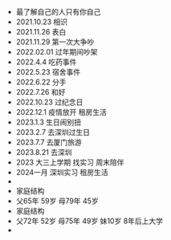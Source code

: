 - 最了解自己的人只有你自己
- 2021.10.23 相识
- 2021.11.26 表白
- 2021.11.29 第一次大争吵
- 2022.02.01 过年期间吵架
- 2022.4.4 吃药事件
- 2022.5.23 宿舍事件
- 2022.6.22 分手
- 2022.7.26 和好
- 2022.10.23 过纪念日
- 2022.12.1 疫情放开 租房生活
- 2023.1.3 生日闹别扭
- 2023.2.7 去深圳过生日
- 2023.7.7 去厦门旅游
- 2023.8.21 去深圳
- 2023 大三上学期 找实习 周末陪伴
- 2024一月 深圳实习 租房生活
-
- 家庭结构
- 父65年 59岁 母79年 45岁
- 家庭结构
- 父72年 52岁 母75年 49岁 妹10岁 8年后上大学
-